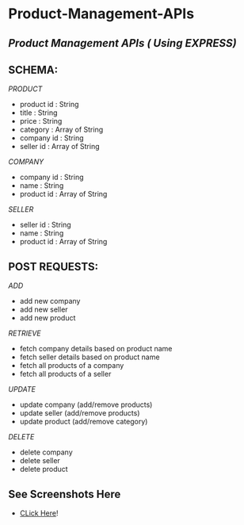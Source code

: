 # Product-Management-APIs
## _Product Management APIs ( Using EXPRESS)_

## SCHEMA:
_PRODUCT_
- product id : String
- title : String
- price : String
- category : Array of String
- company id : String
- seller id : Array of String

_COMPANY_
- company id : String
- name : String
- product id : Array of String

_SELLER_
- seller id : String
- name : String
- product id : Array of String

## POST REQUESTS:

_ADD_
- add new company
- add new seller
- add new product

_RETRIEVE_
- fetch company details based on product name
- fetch seller details based on product name
- fetch all products of a company
- fetch all products of a seller

_UPDATE_
- update company (add/remove products)
- update seller (add/remove products)
- update product (add/remove category)

_DELETE_
- delete company
- delete seller
- delete product

## See Screenshots Here
- [CLick Here](https://github.com/KhushiPatel12/Product-Management-APIs/tree/main/Postman)!
